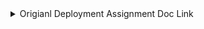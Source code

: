 <details>
<summary>Origianl Deployment Assignment Doc Link</summary>
<img src="https://github.com/kura-labs-org/kuralabs_deployment_1/blob/main/Kuralogo.png">
<h1 align="center">kuralabs_deployment_5<h1> 
  
Demonstrate your ability to deploy a containerized application.

## Deployment Document Link:
- Link to instructions: https://github.com/kura-labs-org/kuralabs_deployment_5/blob/main/Deployment-5_Assignment.pdf
</details>
